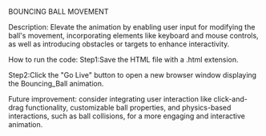 BOUNCING BALL MOVEMENT

Description:
Elevate the animation by enabling user input for modifying the ball's movement, incorporating elements like keyboard and mouse controls, as well as introducing obstacles or targets to enhance interactivity.

How to run the code:
Step1:Save the HTML file with a .html extension.

Step2:Click the "Go Live" button to open a new browser window displaying the Bouncing_Ball animation.

Future improvement:
consider integrating user interaction like click-and-drag functionality, customizable ball properties, and physics-based interactions, such as ball collisions, for a more engaging and interactive animation.
